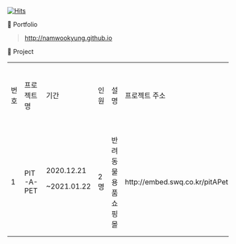 [![Hits](https://hits.seeyoufarm.com/api/count/incr/badge.svg?url=https%3A%2F%2Fgithub.com%2Fnamwookyung&count_bg=%23FFC000&title_bg=%23555555&icon=&icon_color=%23E7E7E7&title=hits&edge_flat=false)](https://hits.seeyoufarm.com)

🌱 Portfolio
 > <http://namwookyung.github.io>

🌱 Project

<table>
 <tr>
  <td>번호</td>
  <td>프로젝트 명</td>
  <td>기간</td>
  <td>인원</td>
  <td>설명</td>
  <td>프로젝트 주소</td>
  <td>향후 추가 기능</td>
 </tr>
 <tr>
  <td>1</td>
  <td>PIT-A-PET</td>
  <td>2020.12.21
   
   ~2021.01.22</td>
  <td>2명</td>
  <td>반려동물용품 쇼핑몰</td>
  <td>http://embed.swq.co.kr/pitAPet</td>
  <td>장바구니 상품 결제 기능</td>
 </tr>
</table>
 
<!--
**namwookyung/namwookyung** is a ✨ _special_ ✨ repository because its `README.md` (this file) appears on your GitHub profile.

Here are some ideas to get you started:

- 🔭 I’m currently working on ...
- 🌱 I’m currently learning ...
- 👯 I’m looking to collaborate on ...
- 🤔 I’m looking for help with ...
- 💬 Ask me about ...
- 📫 How to reach me: ...
- 😄 Pronouns: ...
- ⚡ Fun fact: ...
-->
